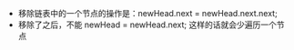 - 移除链表中的一个节点的操作是：newHead.next = newHead.next.next;
- 移除了之后，不能 newHead = newHead.next; 这样的话就会少遍历一个节点
